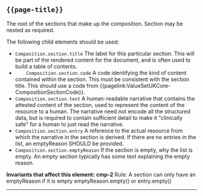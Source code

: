 ## <code>{{page-title}}</code>

The root of the sections that make up the composition. Section may be nested as required.

The following child elements should be used:

-  `Composition.section.title` The label for this particular section. This will be part of the rendered content for the document, and is often used to build a table of contents.
-  `	Composition.section.code` A code identifying the kind of content contained within the section. This must be consistent with the section title. This should use a code from {{pagelink:ValueSetUKCore-CompositionSectionCode}}.
-  	`Composition.section.text` 	A human-readable narrative that contains the attested content of the section, used to represent the content of the resource to a human. The narrative need not encode all the structured data, but is required to contain sufficient detail to make it "clinically safe" for a human to just read the narrative.
- `Composition.section.entry` A reference to the actual resource from which the narrative in the section is derived. If there are no entries in the list, an emptyReason SHOULD be provided.
- `Composition.section.emptyReason` If the section is empty, why the list is empty. An empty section typically has some text explaining the empty reason.

**Invariants that affect this element:**
**cmp-2**	Rule: A section can only have an emptyReason if it is empty	emptyReason.empty() or entry.empty()

---

